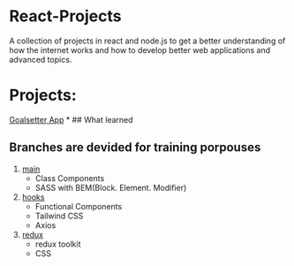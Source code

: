 # React-Projects

A collection of projects in react and node.js to get a better understanding of how the internet works and how to develop better web applications and advanced topics.

# Projects:
[Goalsetter App](https://github.com/VictorBarretoLF/React-Apps/tree/main/Goalsetter-App)
    * ## What learned

## Branches are devided for training porpouses

1. [main](https://github.com/VictorBarretoLF/React-Projects/tree/main) 
   * Class Components
   * SASS with BEM(Block. Element. Modifier)
2. [hooks](https://github.com/VictorBarretoLF/React-Projects/tree/hooks)
   * Functional Components
   * Tailwind CSS
   * Axios
3. [redux](https://github.com/VictorBarretoLF/React-Projects/tree/redux)
   * redux toolkit
   * CSS